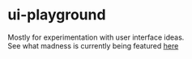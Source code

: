 # ui-playground
Mostly for experimentation with user interface ideas.  
See what madness is currently being featured [here](https://gmanjames.github.io/ui-playground)

